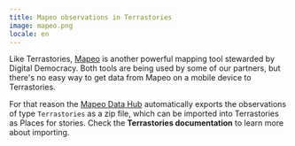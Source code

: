 ```yaml
---
title: Mapeo observations in Terrastories
image: mapeo.png
locale: en
---
```


Like Terrastories, [Mapeo](/mapping-and-monitoring) is another powerful mapping tool stewarded by Digital Democracy. Both tools are being used by some of our partners, but there's no easy way to get data from Mapeo on a mobile device to Terrastories.

For that reason the [Mapeo Data Hub](/mapping-and-monitoring#mapeo-data-hub) automatically exports the observations of type `Terrastories` as a zip file, which can be imported into Terrastories as Places for stories. Check the **Terrastories documentation** to learn more about importing.

<app-button :color="true" localUrl=":8082/" text="Terrastories places file"></app-button>

<app-button localUrl=":8086/earthdefenderstoolkit/https://docs.terrastories.app/using-terrastories/using-the-terrastories-member-dashboard/importing-data/" text="Importing data"></app-button>
